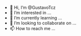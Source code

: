 - 👋 Hi, I’m @GustavoTcz
- 👀 I’m interested in ...
- 🌱 I’m currently learning ...
- 💞️ I’m looking to collaborate on ...
- 📫 How to reach me ...

<!---
GustavoTcz / GustavoTcz é um repositório especial ✨ ✨ porque seu `README.md` ( esse arquivo ) aparece no seu perfil GitHub.
Você pode clicar sem link Visualizar para dar uma olhada nas suas alterações.
kkdkkkdkdk --- 
